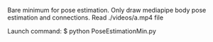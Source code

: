 Bare minimum for pose estimation.
Only draw mediapipe body pose estimation and connections.
Read ./videos/a.mp4 file

Launch command:
$ python PoseEstimationMin.py

